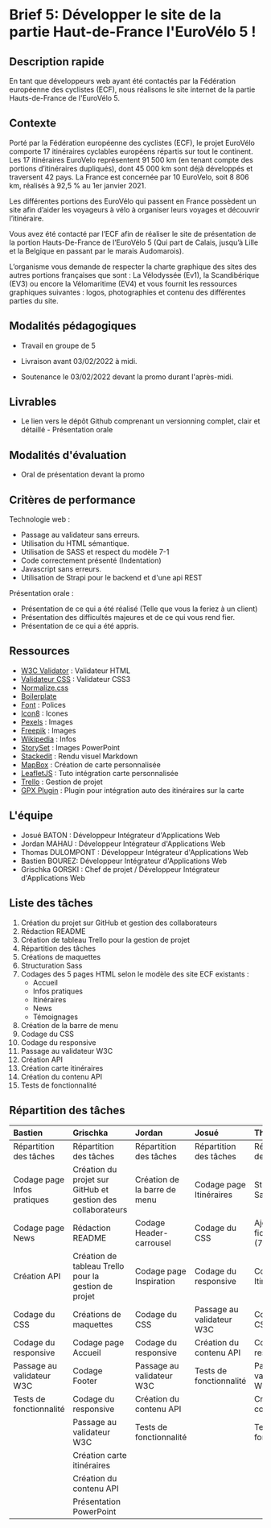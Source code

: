 # Brief 5: Développer le site de la partie Haut-de-France l'EuroVélo 5 !

## Description rapide

En tant que développeurs web ayant été contactés par la Fédération européenne des cyclistes (ECF), nous réalisons le site internet de la partie Hauts-de-France de l'EuroVélo 5.

## Contexte
Porté par la Fédération européenne des cyclistes (ECF), le projet EuroVélo comporte 17 itinéraires cyclables européens répartis sur tout le continent. Les 17 itinéraires EuroVelo représentent 91 500 km (en tenant compte des portions d’itinéraires dupliqués), dont 45 000 km sont déjà développés et traversent 42 pays. La France est concernée par 10 EuroVelo, soit 8 806 km, réalisés à 92,5 % au 1er janvier 2021.

Les différentes portions des EuroVélo qui passent en France possèdent un site afin d’aider les voyageurs à vélo à organiser leurs voyages et découvrir l’itinéraire.

Vous avez été contacté par l’ECF afin de réaliser le site de présentation de la portion Hauts-De-France de l’EuroVélo 5 (Qui part de Calais, jusqu’à Lille et la Belgique en passant par le marais Audomarois).

L’organisme vous demande de respecter la charte graphique des sites des autres portions françaises que sont : La Vélodyssée (Ev1), la Scandibérique (EV3) ou encore la Vélomaritime (EV4) et vous fournit les ressources graphiques suivantes : logos, photographies et contenu des différentes parties du site.

## Modalités pédagogiques

- Travail en groupe de 5

- Livraison avant 03/02/2022 à midi.

- Soutenance le 03/02/2022 devant la promo durant l'après-midi.

## Livrables

- Le lien vers le dépôt Github comprenant un versionning complet, clair et détaillé - Présentation orale

## Modalités d'évaluation

-  Oral de présentation devant la promo

## Critères de performance

Technologie web :

-   Passage au validateur sans erreurs.
-   Utilisation du HTML sémantique.
-   Utilisation de SASS et respect du modèle 7-1
-   Code correctement présenté (Indentation)
-   Javascript sans erreurs.
-   Utilisation de Strapi pour le backend et d'une api REST

Présentation orale :

-   Présentation de ce qui a été réalisé (Telle que vous la feriez à un client)
-   Présentation des difficultés majeures et de ce qui vous rend fier.
-   Présentation de ce qui a été appris.

## Ressources

-   [W3C Validator](https://validator.w3.org/) : Validateur HTML
-   [Validateur CSS](https://jigsaw.w3.org/css-validator/) : Validateur CSS3
-   [Normalize.css](https://github.com/necolas/normalize.css)
-   [Boilerplate](https://html5boilerplate.com/)
-   [Font](https://fontawesome.com/) : Polices
- [Icon8](https://icons8.com/illustrations/web-elements) : Icones
-  [Pexels](https://www.pexels.com/fr-fr/) : Images
-  [Freepik](https://fr.freepik.com/) : Images
- [Wikipedia](https://fr.wikipedia.org/wiki/EuroVelo_5) : Infos
- [StorySet](https://storyset.com/) : Images PowerPoint
- [Stackedit](https://stackedit.io) : Rendu visuel Markdown
- [MapBox](https://www.mapbox.com/) : Création de carte personnalisée
- [LeafletJS](https://leafletjs.com/examples/quick-start/) : Tuto intégration carte personnalisée
-  [Trello](https://trello.com/) : Gestion de projet
-  [GPX Plugin](https://github.com/mpetazzoni/leaflet-gpx) : Plugin pour intégration auto des itinéraires sur la carte

## L'équipe

- Josué BATON : Développeur Intégrateur d'Applications Web 
- Jordan MAHAU : Développeur Intégrateur d'Applications Web 
- Thomas DULOMPONT : Développeur Intégrateur d'Applications Web
- Bastien BOUREZ: Développeur Intégrateur d'Applications Web
- Grischka GORSKI : Chef de projet / Développeur Intégrateur d'Applications Web

## Liste des tâches 

1. Création du projet sur GitHub et gestion des collaborateurs
2. Rédaction README
3. Création de tableau Trello pour la gestion de projet
4. Répartition des tâches
5. Créations de maquettes
6. Structuration Sass
7. Codages des 5 pages HTML selon le modèle des site ECF existants :
	- Accueil
	- Infos pratiques
	- Itinéraires 
	- News
	- Témoignages
8. Création de la barre de menu
9. Codage du CSS 
10. Codage du responsive
11. Passage au validateur W3C
12. Création API
13. Création carte itinéraires
14. Création du contenu API
15. Tests de fonctionnalité

## Répartition des tâches


| Bastien | Grischka | Jordan | Josué | Thomas |
|:----------|:----------|:----------|:----------|:----------|
| Répartition des tâches |  Répartition des tâches |  Répartition des tâches |  Répartition des tâches |  Répartition des tâches | 
| Codage page Infos pratiques | Création du projet sur GitHub et gestion des collaborateurs | Création de la barre de menu | Codage page Itinéraires  | Structuration Sass | 
| Codage page News | Rédaction README |  Codage Header-carrousel  | Codage du CSS   | Ajout des fichiers SASS (7-1) | 
| Création API | Création de tableau Trello pour la gestion de projet | Codage page Inspiration  | Codage du responsive  |  Codage page Itinéraires | 
| Codage du CSS  | Créations de maquettes | Codage du CSS  | Passage au validateur W3C  |  Codage du CSS | 
| Codage du responsive | Codage page Accueil | Codage du responsive  |  Création du contenu API |  Codage du responsive  | 
| Passage au validateur W3C | Codage Footer |  Passage au validateur W3C | Tests de fonctionnalité  | Passage au validateur W3C | 
| Tests de fonctionnalité | Codage du responsive | Création du contenu API  |   | Création du contenu API | 
|  | Passage au validateur W3C |  Tests de fonctionnalité |   | Tests de fonctionnalité | 
|  | Création carte itinéraires |   |   |  | 
|  | Création du contenu API |   |   | | 
|  | Présentation PowerPoint |   |   | | 
```
